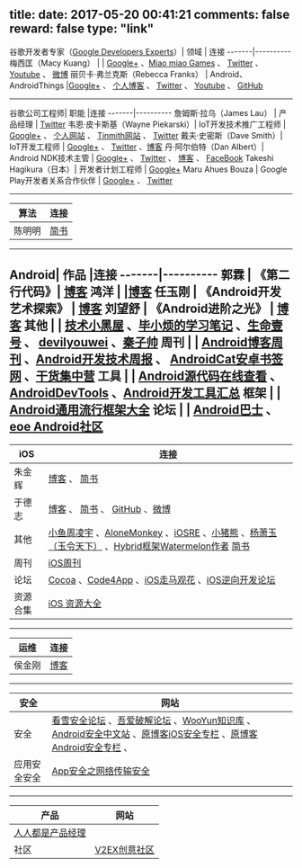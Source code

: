 title: 
date: 2017-05-20 00:41:21
comments: false
reward: false
type: "link"
---
谷歌开发者专家（[Google Developers Experts](https://developers.google.com/experts/)）| 领域 | 连接
-------|----------
梅西匡（Macy Kuang） |  | [Google+](https://plus.google.com/+MacyKuang) 、[Miao miao Games](http://miaomiaogames.com/) 、 [Twitter](https://twitter.com/MacyKuang) 、 [Youtube](https://www.youtube.com/CodeToCreate) 、 [微博](http://weibo.com/macyk) 
丽贝卡·弗兰克斯（Rebecca Franks） | Android、AndroidThings  |[Google+](https://plus.google.com/+RebeccaFranksSA) 、 [个人博客](https://riggaroo.co.za/) 、 [Twitter](https://twitter.com/riggaroo) 、 [Youtube](https://www.youtube.com/channel/UCMYNag26uKQfHQCgZ1Lm4bQ) 、 [GitHub](https://github.com/riggaroo)

----------


谷歌公司工程师| 职能 |连接
-------|----------
詹姆斯·拉乌（James Lau） | 产品经理 |  [Twitter](https://twitter.com/jmslau)
韦恩·皮卡斯基（Wayne Piekarski）| IoT开发技术推广工程师 | [Google+](https://plus.google.com/+WaynePiekarski) 、 [个人网站](http://www.tinmith.net/wayne/) 、 [Tinmith网站](http://www.tinmith.net/) 、 [Twitter](https://twitter.com/waynepiekarski)
戴夫·史密斯（Dave Smith）| IoT开发工程师 | [Google+](https://plus.google.com/+DaveSmithDev) 、  [Twitter](https://twitter.com/devunwired) 、[博客](http://wiresareobsolete.com/)
丹·阿尔伯特（Dan Albert）| Android NDK技术主管 | [Google+](https://plus.google.com/u/0/+TakeshiHagikura) 、 [Twitter](https://twitter.com/thagikura) 、 [博客](http://wiresareobsolete.com/)  、 [FaceBook](https://www.facebook.com/hagikuratakeshi)
Takeshi Hagikura（日本）| 开发者计划工程师 | [Google+](https://plus.google.com/103945690576768346113) 
Maru Ahues Bouza | Google Play开发者关系合作伙伴 | [Google+](https://plus.google.com/+MaruAhuesBouza) 、 [Twitter](https://twitter.com/mabouza) 

----------

算法| 连接
-------|----------
陈明明 | [简书](http://www.jianshu.com/u/b20d6310182a)


----------

Android| 作品 |连接
-------|----------
郭霖 | 《第二行代码》| [博客](http://blog.csdn.net/guolin_blog)
鸿洋 | |[博客](http://blog.csdn.net/lmj623565791)
任玉刚 | 《Android开发艺术探索》 | [博客](http://blog.csdn.net/singwhatiwanna)
刘望舒 | 《Android进阶之光》 | [博客](http://liuwangshu.cn/)
其他 |  | [技术小黑屋](http://droidyue.com/) 、[毕小烦的学习笔记](http://blog.csdn.net/wirelessqa) 、[生命壹号](http://www.cnblogs.com/smyhvae/) 、 [devilyouwei](http://www.cnblogs.com/devilyouwei/) 、[秦子帅](http://qinzishuai.top/)
周刊 |  | [Android博客周刊](http://www.androidblog.cn/) 、[Android开发技术周报](http://www.androidweekly.cn/) 、 [AndroidCat安卓书签网](http://androidcat.com) 、[干货集中营](http://gank.io/)
工具 |  | [Android源代码在线查看](http://androidxref.com/) 、[AndroidDevTools](http://www.androiddevtools.cn/) 、[Android开发工具汇总](http://androidblog.cn/tools/) 
框架 |  | [Android通用流行框架大全](https://segmentfault.com/a/1190000005073746)
论坛 |  | [Android巴士](http://www.apkbus.com/) 、 [eoe Android社区](http://www.eoeandroid.com/forum.php)
----------


iOS| 连接
-------|----------
朱金辉 | [博客](http://www.kyson.cn) 、 [简书](http://www.jianshu.com/u/24d715499bcf)
于德志 | [博客](https://halfrost.com/) 、 [简书](http://www.jianshu.com/u/12201cdd5d7a) 、 [GitHub](https://github.com/halfrost) 、[微博](http://weibo.com/halfrost)
其他 | [小鱼周凌宇](http://zhoulingyu.com/) 、[AloneMonkey](http://www.alonemonkey.com/) 、[iOSRE](http://bbs.iosre.com/) 、[小猪熊](http://www.piggybear.net/) 、[杨萧玉（玉令天下）](http://yulingtianxia.com/) 、[Hybrid框架Watermelon作者](http://www.kyson.cn/)  [简书](http://www.jianshu.com/u/24d715499bcf)
周刊 | [iOS周刊](https://iosdevweekly.com/)
论坛 | [Cocoa](http://www.cocoachina.com/) 、[Code4App](http://code4app.com/) 、[iOS走马观花](http://ios.b2mp.cn/) 、[iOS逆向开发论坛](http://ios.b2mp.cn/)
资源合集 | [iOS 资源大全](http://ios.jobbole.com/83907/)
----------


运维| 连接
-------|----------
侯金刚 | [博客](http://hi-andy.com/)


----------


安全| 网站
-------|----------
安全 | [看雪安全论坛](http://bbs.pediy.com/) 、[吾爱破解论坛](https://www.52pojie.cn/) 、[WooYun知识库](http://drops.wooyun.org/) 、[Android安全中文站](http://www.droidsec.cn/) 、[原博客iOS安全专栏](http://www.blogfshare.com/category/ios-secure) 、[原博客Android安全专栏](http://www.blogfshare.com/category/android-sec) 、
应用安全安全 | [App安全之网络传输安全](http://ios.jobbole.com/84633/)



---------


产品| 网站
-------|----------
 | [人人都是产品经理](http://www.woshipm.com/)
社区 | [V2EX创意社区](https://www.v2ex.com/)




